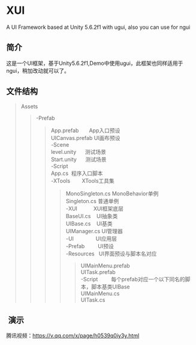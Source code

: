 # XUI
A UI Framework based at Unity 5.6.2f1 with ugui, also you can use for ngui

## 简介
这是一个UI框架，基于Unity5.6.2f1,Demo中使用ugui，此框架也同样适用于ngui，稍加改动就可以了。


## 文件结构
>Assets<br>
>>-Prefab<br>
>>>App.prefab       App入口预设<br>
>>>UICanvas.prefab  UI画布预设<br>
>>-Scene<br>
>>>level.unity      测试场景<br>
>>>Start.unity      测试场景<br>
>>-Script<br>
>>>App.cs  程序入口脚本<br>
>>>-XTools        XTools工具集<br>
>>>>MonoSingleton.cs MonoBehavior单例<br>
>>>>Singleton.cs 普通单例<br>
>>>-XUI           XUI框架底层<br>
>>>>BaseUI.cs    UI抽象类<br>
>>>>UIBase.cs    UI基类<br>
>>>>UIManager.cs UI管理器<br>
>>-UI               UI应用层<br>
>>>-Prefab         UI预设<br>
>>>>-Resources    UI界面预设与脚本名对应<br>
>>>>>UIMainMenu.prefab<br>
>>>>>UITask.prefab<br>
>>>-Script         每个prefab对应一个以下同名的脚本，脚本基类UIBase<br>
>>>>UIMainMenu.cs<br>
>>>>UITask.cs<br>
        
        
##  演示

腾讯视频：https://v.qq.com/x/page/h0539q0iy3y.html
